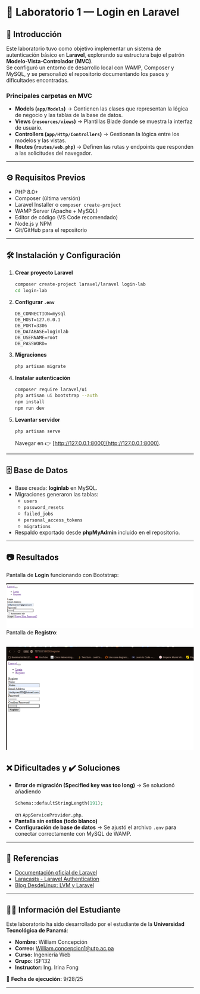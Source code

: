# 🚀 Laboratorio 1 — Login en Laravel

## 📖 Introducción
Este laboratorio tuvo como objetivo implementar un sistema de autenticación básico en **Laravel**, explorando su estructura bajo el patrón **Modelo-Vista-Controlador (MVC)**.  
Se configuró un entorno de desarrollo local con WAMP, Composer y MySQL, y se personalizó el repositorio documentando los pasos y dificultades encontradas.  

### Principales carpetas en MVC
- **Models (`app/Models`)** → Contienen las clases que representan la lógica de negocio y las tablas de la base de datos.  
- **Views (`resources/views`)** → Plantillas Blade donde se muestra la interfaz de usuario.  
- **Controllers (`app/Http/Controllers`)** → Gestionan la lógica entre los modelos y las vistas.  
- **Routes (`routes/web.php`)** → Definen las rutas y endpoints que responden a las solicitudes del navegador.  

---

## ⚙️ Requisitos Previos
- PHP 8.0+  
- Composer (última versión)  
- Laravel Installer o `composer create-project`  
- WAMP Server (Apache + MySQL)  
- Editor de código (VS Code recomendado)  
- Node.js y NPM  
- Git/GitHub para el repositorio  

---

## 🛠️ Instalación y Configuración
1. **Crear proyecto Laravel**  
   ```bash
   composer create-project laravel/laravel login-lab
   cd login-lab
   ```

2. **Configurar `.env`**  
   ```env
   DB_CONNECTION=mysql
   DB_HOST=127.0.0.1
   DB_PORT=3306
   DB_DATABASE=loginlab
   DB_USERNAME=root
   DB_PASSWORD=
   ```

3. **Migraciones**  
   ```bash
   php artisan migrate
   ```

4. **Instalar autenticación**  
   ```bash
   composer require laravel/ui
   php artisan ui bootstrap --auth
   npm install
   npm run dev
   ```

5. **Levantar servidor**  
   ```bash
   php artisan serve
   ```
   Navegar en 👉 [http://127.0.0.1:8000](http://127.0.0.1:8000).  

---

## 🗄️ Base de Datos
- Base creada: **loginlab** en MySQL.  
- Migraciones generaron las tablas:  
  - `users`  
  - `password_resets`  
  - `failed_jobs`  
  - `personal_access_tokens`  
  - `migrations`  
- Respaldo exportado desde **phpMyAdmin** incluido en el repositorio.  

---

## 📷 Resultados
Pantalla de **Login** funcionando con Bootstrap:

![Login funcionando](images/login.PNG)
Pantalla de **Registro**:

![Register funcionando](images/register.PNG)
---

## ❌ Dificultades y ✔️ Soluciones
- **Error de migración (Specified key was too long)** → Se solucionó añadiendo  
  ```php
  Schema::defaultStringLength(191);
  ```
  en `AppServiceProvider.php`.  
- **Pantalla sin estilos (todo blanco)** 
- **Configuración de base de datos** → Se ajustó el archivo `.env` para conectar correctamente con MySQL de WAMP.  

---

## 🔗 Referencias
- [Documentación oficial de Laravel](https://laravel.com/docs)  
- [Laracasts - Laravel Authentication](https://laracasts.com)  
- [Blog DesdeLinux: LVM y Laravel](https://blog.desdelinux.net)  

---

## 🧑‍💻 Información del Estudiante
Este laboratorio ha sido desarrollado por el estudiante de la **Universidad Tecnológica de Panamá**:  

- **Nombre:** William Concepción  
- **Correo:** William.concepcion1@utp.ac.pa
- **Curso:** Ingeniería Web  
- **Grupo:** ISF132  
- **Instructor:** Ing. Irina Fong  

📅 **Fecha de ejecución:** 9/28/25

---
